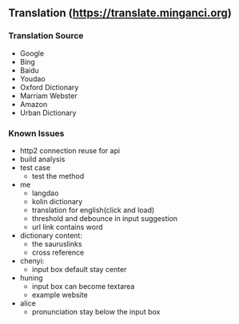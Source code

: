 ## Translation (https://translate.minganci.org)

### Translation Source

  - Google
  - Bing
  - Baidu
  - Youdao
  - Oxford Dictionary
  - Marriam Webster
  - Amazon
  - Urban Dictionary

### Known Issues

  - http2 connection reuse for api
  - build analysis
  - test case
      - test the method
  - me
      - langdao
      - kolin dictionary
      - translation for english(click and load)
      - threshold and debounce in input suggestion
      - url link contains word
  - dictionary content:
      - the sauruslinks
      - cross reference
  - chenyi:
      - input box default stay center
  - huning
      - input box can become textarea
      - example website
  - alice
      - pronunciation stay below the input box
